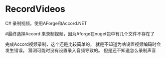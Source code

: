 # RecordVideos
C#  录制视频，使用AForge和Accord.NET

#最终选择Accord 来录制视频，因为Aforge在nuget包中有几个文件不存在了

完成Accord视频录制，这个还是比较简单的，
就是不知道为啥设置视频编码时会发生错误，
猜测可能时没有设置录入音频导致的。
但是还不知道怎么录制声音
